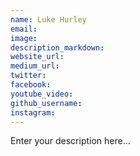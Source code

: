 ```yaml
---
name: Luke Hurley
email:
image:
description_markdown:
website_url:
medium_url:
twitter:
facebook:
youtube_video:
github_username:
instagram:
---
```


Enter your description here...
